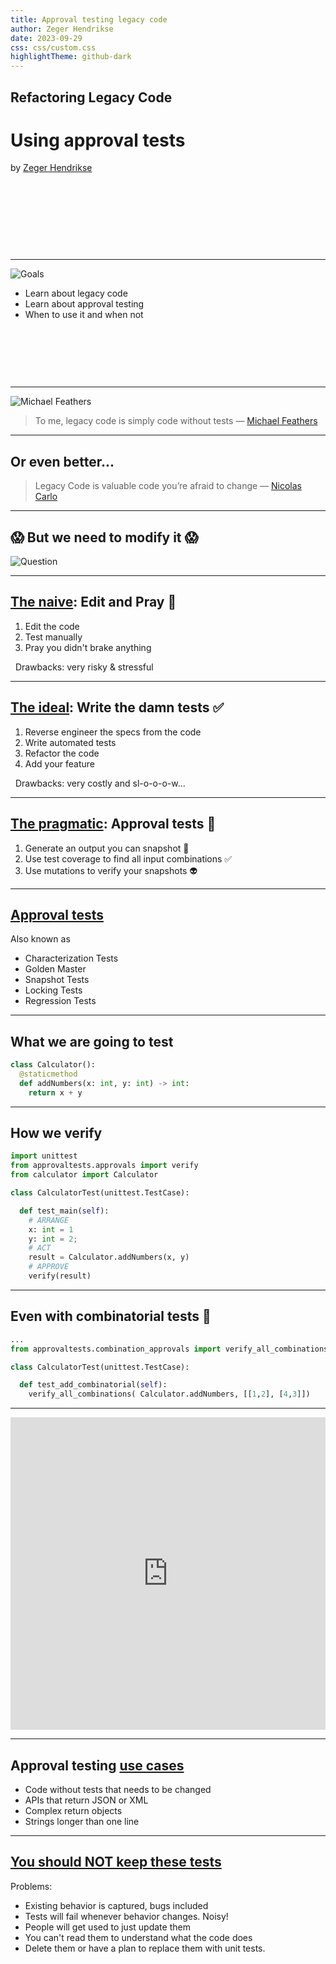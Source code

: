```yaml
---
title: Approval testing legacy code
author: Zeger Hendrikse
date: 2023-09-29
css: css/custom.css
highlightTheme: github-dark
---
```


<!-- .slide: data-background="./images/clay-banks-a9kHtTbjpwY-unsplash.jpg" data-transition="fade" -->

## Refactoring Legacy Code

# Using approval tests

by [Zeger Hendrikse](https://www.it-essence.nl/)

&nbsp;

&nbsp;

&nbsp;

&nbsp;

---

![Goals](./images/goals.png)

- <!-- .element: class="fragment" --> 
  Learn about legacy code
- <!-- .element: class="fragment" --> 
  Learn about approval testing
- <!-- .element: class="fragment" --> 
  When to use it and when not

&nbsp;

&nbsp;

&nbsp;


---

![Michael Feathers](./images/legacy_code.png)

> To me, legacy code is simply code without tests &#8212; [Michael Feathers](https://www.goodreads.com/book/show/44919.Working_Effectively_with_Legacy_Code)

---

## Or even better...

> Legacy Code is valuable code you’re afraid to change &#8212; [Nicolas Carlo](https://understandlegacycode.com/blog/what-is-legacy-code-is-it-code-without-tests/)

---

## 😱 But we need to modify it 😱 


![Question](./images/hiclipart.com.png)

---

## [The naive](https://github.com/nicoespeon/talk-how-to-change-untested-code): Edit and Pray 🙏

1. <!-- .element: class="fragment" --> 
   Edit the code
2. <!-- .element: class="fragment" --> 
   Test manually
3. <!-- .element: class="fragment" --> 
   Pray you didn't brake anything

&nbsp;
Drawbacks: very risky &amp; stressful
<!-- .element: class="fragment" --> 

---

## [The ideal](https://github.com/nicoespeon/talk-how-to-change-untested-code): Write the damn tests ✅

1. <!-- .element: class="fragment" --> 
   Reverse engineer the specs from the code
2. <!-- .element: class="fragment" --> 
   Write automated tests
3. <!-- .element: class="fragment" --> 
   Refactor the code
4. <!-- .element: class="fragment" --> 
   Add your feature

&nbsp;
Drawbacks: very costly and sl-o-o-o-w...
<!-- .element: class="fragment" --> 

---
## [The pragmatic](https://github.com/nicoespeon/talk-how-to-change-untested-code): Approval tests 💁

1. <!-- .element: class="fragment" --> 
   Generate an output you can snapshot 📸 
2. <!-- .element: class="fragment" --> 
   Use test coverage to find all input combinations ✅ 
3. <!-- .element: class="fragment" --> 
   Use mutations to verify your snapshots 👽 


---

## [Approval tests](https://approvaltests.com/)

Also known as

- Characterization Tests
- Golden Master
- Snapshot Tests
- Locking Tests
- Regression Tests
---

## What we are going to test

```python
class Calculator():
  @staticmethod
  def addNumbers(x: int, y: int) -> int:
    return x + y
```

---

## How we verify

```python
import unittest
from approvaltests.approvals import verify
from calculator import Calculator

class CalculatorTest(unittest.TestCase):

  def test_main(self):
    # ARRANGE
    x: int = 1
    y: int = 2;
    # ACT
    result = Calculator.addNumbers(x, y)
    # APPROVE
    verify(result)
```

---

## Even with combinatorial tests 🤩

```python
...
from approvaltests.combination_approvals import verify_all_combinations

class CalculatorTest(unittest.TestCase):

  def test_add_combinatorial(self):
    verify_all_combinations( Calculator.addNumbers, [[1,2], [4,3]])
```

---

<iframe frameborder="0" width="100%" height="500px" src="https://replit.com/@zwh/ApprovalTestDemoPython?lite=false"></iframe>

---

## Approval testing [use cases](file://solon.prd/files/P/Global/Users/C65923/UserData/Downloads/raid_informaatika_2021.pdf)

- <!-- .element: class="fragment" --> 
  Code without tests that needs to be changed
- <!-- .element: class="fragment" --> 
  APIs that return JSON or XML
- <!-- .element: class="fragment" --> 
  Complex return objects
- <!-- .element: class="fragment" --> 
  Strings longer than one line

---

## [You should NOT keep these tests](https://github.com/nicoespeon/talk-how-to-change-untested-code)

Problems:

- <!-- .element: class="fragment" --> 
  Existing behavior is captured, bugs included
- <!-- .element: class="fragment" --> 
  Tests will fail whenever behavior changes. Noisy!
- <!-- .element: class="fragment" --> 
  People will get used to just update them
- <!-- .element: class="fragment" -->
  You can't read them to understand what the code does
- <!-- .element: class="fragment" --> 
  Delete them or have a plan to replace them with unit tests.

